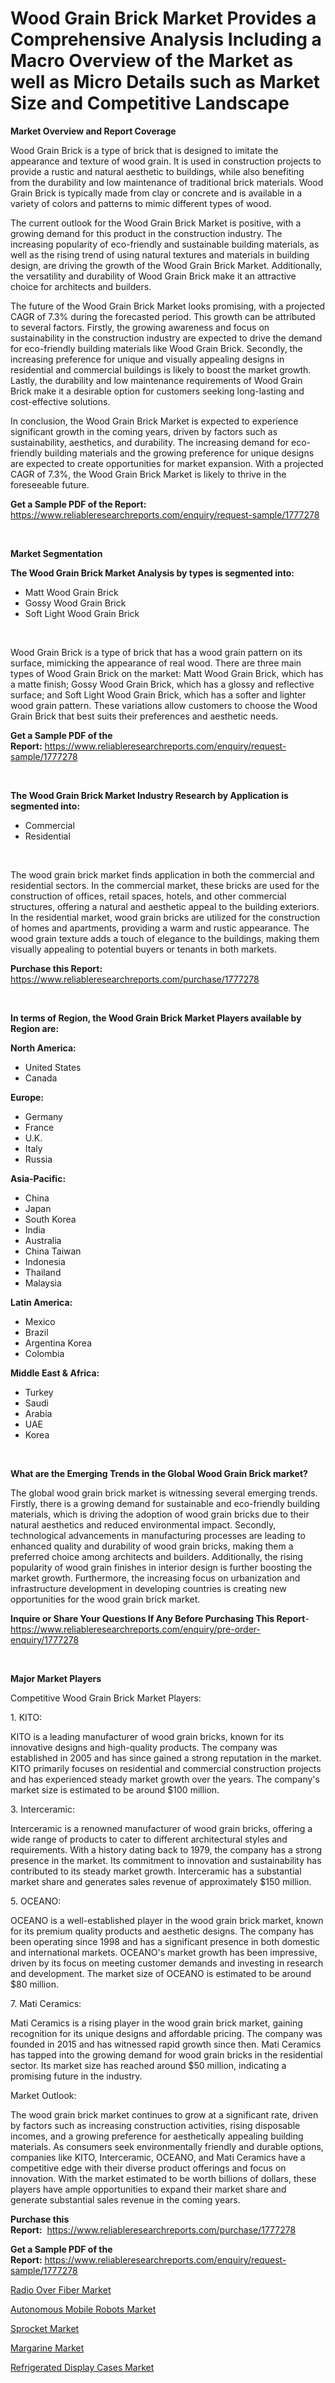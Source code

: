 <p><h1>Wood Grain Brick Market Provides a Comprehensive Analysis Including a Macro Overview of the Market as well as Micro Details such as Market Size and Competitive Landscape</h1></p><p><strong>Market Overview and Report Coverage</strong></p>
<p><p>Wood Grain Brick is a type of brick that is designed to imitate the appearance and texture of wood grain. It is used in construction projects to provide a rustic and natural aesthetic to buildings, while also benefiting from the durability and low maintenance of traditional brick materials. Wood Grain Brick is typically made from clay or concrete and is available in a variety of colors and patterns to mimic different types of wood.</p><p>The current outlook for the Wood Grain Brick Market is positive, with a growing demand for this product in the construction industry. The increasing popularity of eco-friendly and sustainable building materials, as well as the rising trend of using natural textures and materials in building design, are driving the growth of the Wood Grain Brick Market. Additionally, the versatility and durability of Wood Grain Brick make it an attractive choice for architects and builders.</p><p>The future of the Wood Grain Brick Market looks promising, with a projected CAGR of 7.3% during the forecasted period. This growth can be attributed to several factors. Firstly, the growing awareness and focus on sustainability in the construction industry are expected to drive the demand for eco-friendly building materials like Wood Grain Brick. Secondly, the increasing preference for unique and visually appealing designs in residential and commercial buildings is likely to boost the market growth. Lastly, the durability and low maintenance requirements of Wood Grain Brick make it a desirable option for customers seeking long-lasting and cost-effective solutions.</p><p>In conclusion, the Wood Grain Brick Market is expected to experience significant growth in the coming years, driven by factors such as sustainability, aesthetics, and durability. The increasing demand for eco-friendly building materials and the growing preference for unique designs are expected to create opportunities for market expansion. With a projected CAGR of 7.3%, the Wood Grain Brick Market is likely to thrive in the foreseeable future.</p></p>
<p><strong>Get a Sample PDF of the Report:</strong> <a href="https://www.reliableresearchreports.com/enquiry/request-sample/1777278">https://www.reliableresearchreports.com/enquiry/request-sample/1777278</a></p>
<p>&nbsp;</p>
<p><strong>Market Segmentation</strong></p>
<p><strong>The Wood Grain Brick Market Analysis by types is segmented into:</strong></p>
<p><ul><li>Matt Wood Grain Brick</li><li>Gossy Wood Grain Brick</li><li>Soft Light Wood Grain Brick</li></ul></p>
<p>&nbsp;</p>
<p><p>Wood Grain Brick is a type of brick that has a wood grain pattern on its surface, mimicking the appearance of real wood. There are three main types of Wood Grain Brick on the market: Matt Wood Grain Brick, which has a matte finish; Gossy Wood Grain Brick, which has a glossy and reflective surface; and Soft Light Wood Grain Brick, which has a softer and lighter wood grain pattern. These variations allow customers to choose the Wood Grain Brick that best suits their preferences and aesthetic needs.</p></p>
<p><strong>Get a Sample PDF of the Report:</strong>&nbsp;<a href="https://www.reliableresearchreports.com/enquiry/request-sample/1777278">https://www.reliableresearchreports.com/enquiry/request-sample/1777278</a></p>
<p>&nbsp;</p>
<p><strong>The Wood Grain Brick Market Industry Research by Application is segmented into:</strong></p>
<p><ul><li>Commercial</li><li>Residential</li></ul></p>
<p>&nbsp;</p>
<p><p>The wood grain brick market finds application in both the commercial and residential sectors. In the commercial market, these bricks are used for the construction of offices, retail spaces, hotels, and other commercial structures, offering a natural and aesthetic appeal to the building exteriors. In the residential market, wood grain bricks are utilized for the construction of homes and apartments, providing a warm and rustic appearance. The wood grain texture adds a touch of elegance to the buildings, making them visually appealing to potential buyers or tenants in both markets.</p></p>
<p><strong>Purchase this Report:</strong>&nbsp; <a href="https://www.reliableresearchreports.com/purchase/1777278">https://www.reliableresearchreports.com/purchase/1777278</a></p>
<p>&nbsp;</p>
<p><strong>In terms of Region, the Wood Grain Brick Market Players available by Region are:</strong></p>
<p>
    <p> <strong> North America: </strong>
        <ul>
            <li>United States</li>
            <li>Canada</li>
        </ul>
        </p> 
    <p> <strong> Europe: </strong>
        <ul>
            <li>Germany</li>
            <li>France</li>
            <li>U.K.</li>
            <li>Italy</li>
            <li>Russia</li>
        </ul>
        </p> 
    <p> <strong> Asia-Pacific: </strong>
        <ul>
            <li>China</li>
            <li>Japan</li>
            <li>South Korea</li>
            <li>India</li>
            <li>Australia</li>
            <li>China Taiwan</li>
            <li>Indonesia</li>
            <li>Thailand</li>
            <li>Malaysia</li>
        </ul>
        </p> 
    <p> <strong> Latin America: </strong>
        <ul>
            <li>Mexico</li>
            <li>Brazil</li>
            <li>Argentina Korea</li>
            <li>Colombia</li>
        </ul>
        </p> 
    <p> <strong> Middle East & Africa: </strong>
        <ul>
            <li>Turkey</li>
            <li>Saudi</li>
            <li>Arabia</li>
            <li>UAE</li>
            <li>Korea</li>
        </ul>
    </p>
    </p>
<p>&nbsp;</p>
<p><strong>What are the Emerging Trends in the Global Wood Grain Brick market?</strong></p>
<p><p>The global wood grain brick market is witnessing several emerging trends. Firstly, there is a growing demand for sustainable and eco-friendly building materials, which is driving the adoption of wood grain bricks due to their natural aesthetics and reduced environmental impact. Secondly, technological advancements in manufacturing processes are leading to enhanced quality and durability of wood grain bricks, making them a preferred choice among architects and builders. Additionally, the rising popularity of wood grain finishes in interior design is further boosting the market growth. Furthermore, the increasing focus on urbanization and infrastructure development in developing countries is creating new opportunities for the wood grain brick market.</p></p>
<p><strong>Inquire or Share Your Questions If Any Before Purchasing This Report</strong>- <a href="https://www.reliableresearchreports.com/enquiry/pre-order-enquiry/1777278">https://www.reliableresearchreports.com/enquiry/pre-order-enquiry/1777278</a></p>
<p>&nbsp;</p>
<p><strong>Major Market Players</strong></p>
<p><p>Competitive Wood Grain Brick Market Players:</p><p>1. KITO:</p><p>KITO is a leading manufacturer of wood grain bricks, known for its innovative designs and high-quality products. The company was established in 2005 and has since gained a strong reputation in the market. KITO primarily focuses on residential and commercial construction projects and has experienced steady market growth over the years. The company's market size is estimated to be around $100 million.</p><p>3. Interceramic:</p><p>Interceramic is a renowned manufacturer of wood grain bricks, offering a wide range of products to cater to different architectural styles and requirements. With a history dating back to 1979, the company has a strong presence in the market. Its commitment to innovation and sustainability has contributed to its steady market growth. Interceramic has a substantial market share and generates sales revenue of approximately $150 million.</p><p>5. OCEANO:</p><p>OCEANO is a well-established player in the wood grain brick market, known for its premium quality products and aesthetic designs. The company has been operating since 1998 and has a significant presence in both domestic and international markets. OCEANO's market growth has been impressive, driven by its focus on meeting customer demands and investing in research and development. The market size of OCEANO is estimated to be around $80 million.</p><p>7. Mati Ceramics:</p><p>Mati Ceramics is a rising player in the wood grain brick market, gaining recognition for its unique designs and affordable pricing. The company was founded in 2015 and has witnessed rapid growth since then. Mati Ceramics has tapped into the growing demand for wood grain bricks in the residential sector. Its market size has reached around $50 million, indicating a promising future in the industry.</p><p>Market Outlook:</p><p>The wood grain brick market continues to grow at a significant rate, driven by factors such as increasing construction activities, rising disposable incomes, and a growing preference for aesthetically appealing building materials. As consumers seek environmentally friendly and durable options, companies like KITO, Interceramic, OCEANO, and Mati Ceramics have a competitive edge with their diverse product offerings and focus on innovation. With the market estimated to be worth billions of dollars, these players have ample opportunities to expand their market share and generate substantial sales revenue in the coming years.</p></p>
<p><strong>Purchase this Report:</strong>&nbsp;&nbsp;<a href="https://www.reliableresearchreports.com/purchase/1777278">https://www.reliableresearchreports.com/purchase/1777278</a></p>
<p></p>
<p><strong>Get a Sample PDF of the Report:</strong>&nbsp;<a href="https://www.reliableresearchreports.com/enquiry/request-sample/1777278">https://www.reliableresearchreports.com/enquiry/request-sample/1777278</a></p>
<p><p><a href="https://medium.com/@yashreports27/radio-over-fiber-market-the-key-to-successful-business-strategy-forecast-till-2030-f1acdd8547d4">Radio Over Fiber Market</a></p><p><a href="https://medium.com/@heatherhall44/autonomous-mobile-robots-nbsp-market-focuses-on-market-share-size-and-projected-forecast-till-2030-e32006be9936">Autonomous Mobile Robots Market</a></p><p><a href="https://medium.com/@judyhunter52/sprocket-market-comprehensive-assessment-by-type-application-and-geography-a349dee892f2">Sprocket Market</a></p><p><a href="https://medium.com/@raygrimes1999/margarine-market-analysis-and-sze-forecasted-for-period-from-2023-to-2030-96452cbedb61">Margarine Market</a></p><p><a href="https://medium.com/@melissaarnold2022/refrigerated-display-cases-market-trends-forecast-and-competitive-analysis-to-2030-f07d74f02a56">Refrigerated Display Cases Market</a></p></p>
